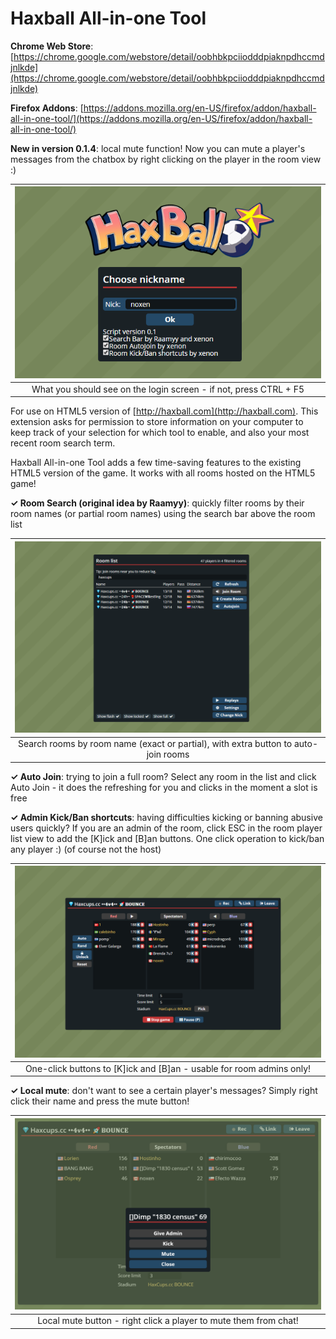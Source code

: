 # Haxball All-in-one Tool

**Chrome Web Store**: [https://chrome.google.com/webstore/detail/oobhbkpciiodddpiaknpdhccmdjnlkde](https://chrome.google.com/webstore/detail/oobhbkpciiodddpiaknpdhccmdjnlkde)

**Firefox Addons**: [https://addons.mozilla.org/en-US/firefox/addon/haxball-all-in-one-tool/](https://addons.mozilla.org/en-US/firefox/addon/haxball-all-in-one-tool/)

**New in version 0.1.4**: local mute function! Now you can mute a player's messages from the chatbox by right clicking on the player in the room view :)

| ![](/screenshots/ss1.png) |
| :--: |
| What you should see on the login screen - if not, press CTRL + F5 |

For use on HTML5 version of [http://haxball.com](http://haxball.com). This extension asks for permission to store information on your computer to keep track of your selection for which tool to enable, and also your most recent room search term.

Haxball All-in-one Tool adds a few time-saving features to the existing HTML5 version of the game. It works with all rooms hosted on the HTML5 game!

**✓ Room Search (original idea by Raamyy)**: quickly filter rooms by their room names (or partial room names) using the search bar above the room list

| ![](/screenshots/ss2.png) |
| :--: |
| Search rooms by room name (exact or partial), with extra button to auto-join rooms |

**✓ Auto Join**: trying to join a full room? Select any room in the list and click Auto Join - it does the refreshing for you and clicks in the moment a slot is free

**✓ Admin Kick/Ban shortcuts**: having difficulties kicking or banning abusive users quickly? If you are an admin of the room, click ESC in the room player list view to add the [K]ick and [B]an buttons. One click operation to kick/ban any player :) (of course not the host)

| ![](/screenshots/ss3.png) |
| :--: |
| One-click buttons to [K]ick and [B]an - usable for room admins only! |

**✓ Local mute**: don't want to see a certain player's messages? Simply right click their name and press the mute button!

| ![](/screenshots/ss4.png) |
| :--: |
| Local mute button - right click a player to mute them from chat! |
